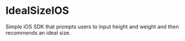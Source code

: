 # IdealSizeIOS
Simple iOS SDK that prompts users to input height and weight and then recommends an ideal size.
